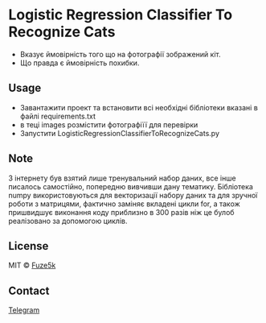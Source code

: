 # Logistic Regression Classifier To Recognize Cats
+ Вказує ймовірність того що на фотографії зображений кіт.
+ Що правда є ймовірність похибки.
## Usage
+ Завантажити проект та встановити всі необхідні бібліотеки вказані в файлі requirements.txt
+ в теці images розмістити фотографіїї для перевірки
+ Запустити LogisticRegressionClassifierToRecognizeCats.py
## Note
З інтернету був взятий лише тренувальний набор даних, все інше писалось самостійно, попередню вивчивши дану тематику.
Бібліотека numpy використовуються для векторизації набору даних та для зручної роботи з матрицями, фактично заміняє вкладені цикли for, а також пришвидшує виконання коду приблизно в 300 разів ніж це булоб реалізовано за допомогою циклів.
## License
MIT © [Fuze5k](https://github.com/Fuze5k)
## Contact
[Telegram](https://t.me/yarik_1337)
